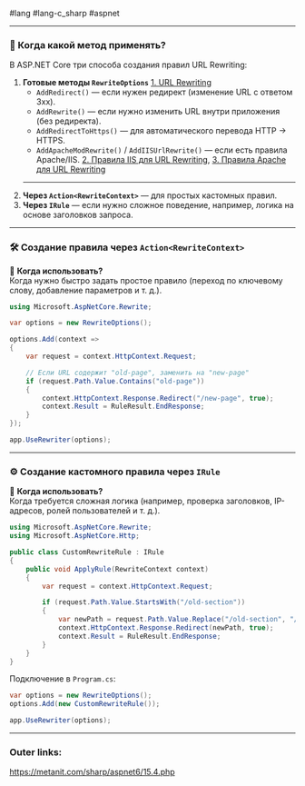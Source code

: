 #lang #lang-c_sharp #aspnet 

---
### 📌 Когда какой метод применять?

В ASP.NET Core три способа создания правил URL Rewriting:

1. **Готовые методы `RewriteOptions`** [1. URL Rewriting](1.%20Languages/C-sharp/_%20ASP.NET/ASP.NET%20Core/14.%20URL%20Rewriting/1.%20URL%20Rewriting.md)
    - `AddRedirect()` — если нужен редирект (изменение URL с ответом 3xx). 
    - `AddRewrite()` — если нужно изменить URL внутри приложения (без редиректа).    
    - `AddRedirectToHttps()` — для автоматического перевода HTTP → HTTPS.     
    - `AddApacheModRewrite()` / `AddIISUrlRewrite()` — если есть правила Apache/IIS. [2. Правила IIS для URL Rewriting](1.%20Languages/C-sharp/_%20ASP.NET/ASP.NET%20Core/14.%20URL%20Rewriting/2.%20Правила%20IIS%20для%20URL%20Rewriting.md), [3. Правила Apache для URL Rewriting](1.%20Languages/C-sharp/_%20ASP.NET/ASP.NET%20Core/14.%20URL%20Rewriting/3.%20Правила%20Apache%20для%20URL%20Rewriting.md)
	---  
2. **Через `Action<RewriteContext>`** — для простых кастомных правил.
3. **Через `IRule`** — если нужно сложное поведение, например, логика на основе заголовков запроса.
 

---

### 🛠 Создание правила через `Action<RewriteContext>`

📌 **Когда использовать?**  
Когда нужно быстро задать простое правило (переход по ключевому слову, добавление параметров и т. д.).

```csharp
using Microsoft.AspNetCore.Rewrite;

var options = new RewriteOptions();

options.Add(context =>
{
    var request = context.HttpContext.Request;

    // Если URL содержит "old-page", заменить на "new-page"
    if (request.Path.Value.Contains("old-page"))
    {
        context.HttpContext.Response.Redirect("/new-page", true);
        context.Result = RuleResult.EndResponse;
    }
});

app.UseRewriter(options);
```
---

### ⚙️ Создание кастомного правила через `IRule`

📌 **Когда использовать?**  
Когда требуется сложная логика (например, проверка заголовков, IP-адресов, ролей пользователей и т. д.).

```csharp
using Microsoft.AspNetCore.Rewrite;
using Microsoft.AspNetCore.Http;

public class CustomRewriteRule : IRule
{
    public void ApplyRule(RewriteContext context)
    {
        var request = context.HttpContext.Request;

        if (request.Path.Value.StartsWith("/old-section"))
        {
            var newPath = request.Path.Value.Replace("/old-section", "/new-section");
            context.HttpContext.Response.Redirect(newPath, true);
            context.Result = RuleResult.EndResponse;
        }
    }
}
```

Подключение в `Program.cs`:
```csharp
var options = new RewriteOptions();
options.Add(new CustomRewriteRule());

app.UseRewriter(options);
```
---
### Outer links:
https://metanit.com/sharp/aspnet6/15.4.php